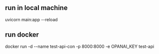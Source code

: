 
## run in local machine

uvicorn main:app --reload

## run docker

docker run -d --name test-api-con -p 8000:8000 -e OPANAI_KEY test-api

